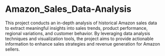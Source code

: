 # Amazon_Sales_Data-Analysis
This project conducts an in-depth analysis of historical Amazon sales data to extract meaningful insights into sales trends, product performance, regional variations, and customer behavior. By leveraging data analysis techniques and visualization tools, the project aims to provide actionable information to enhance sales strategies and revenue generation for Amazon sellers.
